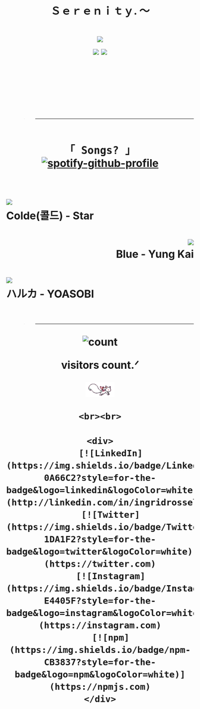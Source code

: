 <h1 align="center">Ｓｅｒｅｎｉｔｙ. 〜<br></h1>
<h1 align="center"> <img src="https://media0.giphy.com/media/jAe22Ec5iICCk/giphy.gif?cid=6c09b9526f21c6be8239ff5281e3af2356b1293d644eaa90&rid=giphy.gif&ct=g" />

<div align="center">
  <img src="https://img.shields.io/badge/Status-Dreaming-blueviolet?style=for-the-badge&logoColor=white" />
  <img src="https://img.shields.io/badge/Mood-Soft%20&%20Lost-pink?style=for-the-badge" />
</div>

<div>
<br>
<br>
<br>
<br>

> ---
<div align="center"> 
  <samp>
  <br>
    「 <b>Songs?</b> 」
    <br>
  </samp>
</div>

<div align="center">
  <a href="https://spotify-github-profile.kittinanx.com/api/view?uid=31zpff6t6t36vc6smeetmu7agndi&redirect=true">
    <img src="https://spotify-github-profile.kittinanx.com/api/view?uid=bs982rouoma1pwihrpwyk6ekt&cover_image=true&theme=novatorem&show_offline=false&background_color=121212&interchange=true&bar_color=00ced1&bar_color_cover=false" alt="spotify-github-profile"/>
  </a>
</div>
<br><br>

<!-- Song 1 -->
<div align="left">
  <a href="https://youtube.com/watch?v=b0EPtQFW6y8">
    <img src="https://i.ytimg.com/vi/b0EPtQFW6y8/hq720.jpg" width="170">
  </a><br>
  <b>Colde(콜드) - Star</b>
</div>
<br>

<!-- Song 2 -->
<div align="right">
  <a href="https://music.youtube.com/watch?v=MHCsrKA9gh8">
    <img src="https://img.youtube.com/vi/IpFX2vq8HKw/maxresdefault.jpg" width="170">
  </a><br>
  <b>Blue - Yung Kai</b>
</div>
<br>

<!-- Song 3 -->
<div align="left">
  <a href="https://music.youtube.com/watch?v=VoozNIvzEG8">
    <img src="https://img.youtube.com/vi/vd3IlOjSUGQ/maxresdefault.jpg" width="170">
  </a><br>
  <b>ハルカ - YOASOBI</b>
</div>
<br>

> ---
<div align="center">
    <p>
        <img align="center" alt="count" src="https://count.getloli.com/@purrsenninvfy?name=purrsenninvfy&theme=booru-yuyuyui&padding=7&offset=0&align=top&scale=1&pixelated=1&darkmode=auto">
    </p>
    <p align="center">visitors count.ᐟ</p>
</div>

<div align="center">
    <img src="https://raw.githubusercontent.com/purrsenninvfy/purrsenninvfy/main/assets/kyubey.gif" height="40" />
    
    <br><br>
    
    <div>
        [![LinkedIn](https://img.shields.io/badge/LinkedIn-0A66C2?style=for-the-badge&logo=linkedin&logoColor=white)](http://linkedin.com/in/ingridrosselis)
        [![Twitter](https://img.shields.io/badge/Twitter-1DA1F2?style=for-the-badge&logo=twitter&logoColor=white)](https://twitter.com)
        [![Instagram](https://img.shields.io/badge/Instagram-E4405F?style=for-the-badge&logo=instagram&logoColor=white)](https://instagram.com)
        [![npm](https://img.shields.io/badge/npm-CB3837?style=for-the-badge&logo=npm&logoColor=white)](https://npmjs.com)
    </div>
</div>